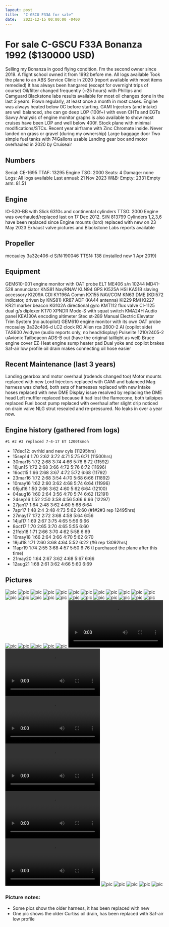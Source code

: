 ```yaml
---
layout: post
title:  "C-GSCU F33A for sale"
date:   2023-12-15 00:00:00 -0400
---
```


# For sale C-GSCU F33A Bonanza 1992 ($130000 USD)

Selling my Bonanza in good flying condition.
I'm the second owner since 2019. A flight school owned it from 1992 before me.
All logs available
Took the plane to an ABS Service Clinic in 2020 (report available with most items remedied)
It has always been hangared (except for overnight trips of course)
Oil/filter changed frequently (~25 hours) with Phillips and Camguard
Blackstone labs results available for most oil changes done in the last 3 years.
Flown regularly, at least once a month in most cases.
Engine was always heated below 0C before starting.
GAMI Injectors (and intake) are well balanced, she can go deep LOP (100f+) with even CHTs and EGTs
Savvy Analysis of engine monitor graphs is also available to show most cruises have been LOP and well below 400f.
Stock plane with minimal modifications/STCs. Recent year airframe with Zinc Chromate inside.
Never landed on grass or gravel (during my ownership)
Large baggage door
Two simple fuel tanks with 74Gallons usable
Landing gear box and motor overhauled in 2020 by Cruiseair


## Numbers

Serial: CE-1695
TTAF: 13295
Engine TSO: 2000
Seats: 4
Damage: none
Logs: All logs available
Last annual: 21 Nov 2023
W&B: Empty: 2331 Empty arm: 81.51


## Engine

IO-520-BB with Slick 6310s and continental cylinders
TTSO: 2000
Engine was overhauled/replaced last on 17 Dec 2012. S/N 813799
Cylinders 1,2,3,6 have been replaced since
Engine mounts (lord) replaced with new on 23 May 2023
Exhaust valve pictures and Blackstone Labs reports available


## Propeller
mccauley 3a32c406-d S/N:190046
TTSN: 138 (installed new 1 Apr 2019)


## Equipment

GEM610-001 engine monitor with OAT probe
ELT ME406 s/n 10244
MD41-528 annunciator
KNS81 Nav/RNAV
KLN94 GPS
KI525A HSI 
KA51B slaving accessory
KI209A CDI
KY196A Comm
KX155 NAV/COM
KN63 DME (KDI572 indicator, driven by KNS81)
KR87 ADF (KA44 antenna)
KI229 RMI
KI227
KR21 marker beacon
KG102A directional gyro
KMT112 flux valve
CI-1125 dual g/s diplexer 
KT70 XPNDR Mode-S with squat switch
KMA24H Audio panel
KEA130A encoding altimeter
Stec st-289 Manual Electric Elevator Trim System (no autopilot)
GEM610 engine monitor with its own OAT probe
mccauley 3a32c406-d
LC2 clock
RC Allen rca 2600-2 AI (copilot side)
TAS600 Avidyne (audio reports only, no head/display)
Pulselite 1210/2405-2
uAvionix Tailbeacon ADS-B out (have the original taillight as well)
Bruce engine cover
EZ-Heat engine sump heater pad
Dual yoke and copilot brakes
Saf-air low profile oil drain makes connecting oil hose easier


## Recent Maintenance (last 3 years)

Landing gearbox and motor overhaul (rodends changed too)
Motor mounts replaced with new Lord
Injectors replaced with GAMI and balanced
Mag harness was chafed, both sets of harnesses replaced with new
Intake hoses replaced with new
DME Display issue resolved by replacing the DME head
Left muffler replaced because it had lost the flamecone, both tailpipes replaced
Fuel boost pump replaced with overhaul after slight drip noticed on drain valve
NLG strut resealed and re-pressured. No leaks in over a year now.


## Engine history (gathered from logs)

`#1 #2 #3 replaced 7-4-17 ET 1200tsmoh`
- 17dec12: ovrhld and new cyls (11295hrs)
- 15sep14 1:70 2:62 3:72 4:71 5:75 6:71 (11500hrs)
- 30mar15 1:72 2:68 3:74 4:66 5:76 6:72 (11592)
- 16jun15 1:72 2:68 3:66 4:72 5:76 6:72 (11696)
- 16oct15 1:66 2:68 3:67 4:72 5:72 6:68 (11792)
- 23mar16 1:72 2:68 3:54 4:70 5:68 6:66 (11892)
- 10may16 1:62 2:60 3:62 4:68 5:74 6:64 (11996)
- 05jul16 1:50 2:66 3:62 4:60 5:62 6:64 (12100)
- 04aug16 1:60 2:64 3:56 4:70 5:74 6:62 (12191)
- 24sep16 1:52 2:50 3:58 4:56 5:66 6:66 (12297)
- 27jan17 1:64 2:48 3:62 4:60 5:68 6:64
- 7apr17 1:48 2:4 3:48 4:73 5:62 6:60 (#1#2#3 rep 12495hrs)
- 27may17 1:72 2:72 3:68 4:58 5:64 6:56
- 14jul17 1:69 2:67 3:75 4:65 5:56 6:66
- 8oct17 1:70 2:65 3:70 4:65 5:55 6:60
- 21feb18 1:71 2:66 3:70 4:62 5:58 6:69
- 10may18 1:66 2:64 3:66 4:70 5:62 6:70
- 18jul18 1:71 2:60 3:68 4:64 5:52 6:22 (#6 rep 13092hrs)
- 11apr19 1:74 2:55 3:68 4:57 5:50 6:76 (I purchased the plane after this time)
- 21may20 1:64 2:67 3:62 4:68 5:67 6:66
- 12aug21 1:68 2:61 3:62 4:66 5:60 6:69

## Pictures

![pic](/gscu/20190710_084427.jpg)
![pic](/gscu/20190710_084556.jpg)
![pic](/gscu/20190710_084559.jpg)
![pic](/gscu/20190710_084707.jpg)
![pic](/gscu/20190724_124419.jpg)
![pic](/gscu/20190724_124501.jpg)
![pic](/gscu/20190724_124624.jpg)
![pic](/gscu/20190728_163414.jpg)
![pic](/gscu/20190728_163522.jpg)
![pic](/gscu/20190823_192507.jpg)
![pic](/gscu/20190823_192611.jpg)
![pic](/gscu/20190919_185836.jpg)
![pic](/gscu/20191009_191146.jpg)
![pic](/gscu/20191009_192351.jpg)
![pic](/gscu/20191013_184912.jpg)
![pic](/gscu/20191029_172922.jpg)
![pic](/gscu/20191029_172929.jpg)
![pic](/gscu/20191029_173050.jpg)
![pic](/gscu/20191029_173056.jpg)
![pic](/gscu/20191029_173151.jpg)
![pic](/gscu/20191029_173155.jpg)
![pic](/gscu/20191029_173159.jpg)
![pic](/gscu/20191106_142007.jpg)
![pic](/gscu/20191106_142014.jpg)
![pic](/gscu/20191124_104623.jpg)
![pic](/gscu/20191213_111340.jpg)
![pic](/gscu/20200305_185240.jpg)
![pic](/gscu/20200307_123917.jpg)
![pic](/gscu/20200307_133439.jpg)
![pic](/gscu/IMG_0038.MP4)
![pic](/gscu/IMG_0061.MP4)
![pic](/gscu/IMG_0063.MP4)
![pic](/gscu/IMG_0145.MP4)
![pic](/gscu/IMG_0939.MP4)
![pic](/gscu/IMG_1129.MP4)
![pic](/gscu/IMG_3318.HEIC.jpg)
![pic](/gscu/IMG_3737.HEIC.jpg)
![pic](/gscu/IMG_4394.HEIC.jpg)
![pic](/gscu/IMG_5006.HEIC.jpg)
![pic](/gscu/IMG_5646.HEIC.jpg)

### Picture notes:

- Some pics show the older harness, it has been replaced with new
- One pic shows the older Curtiss oil drain, has been replaced with Saf-air low profile
